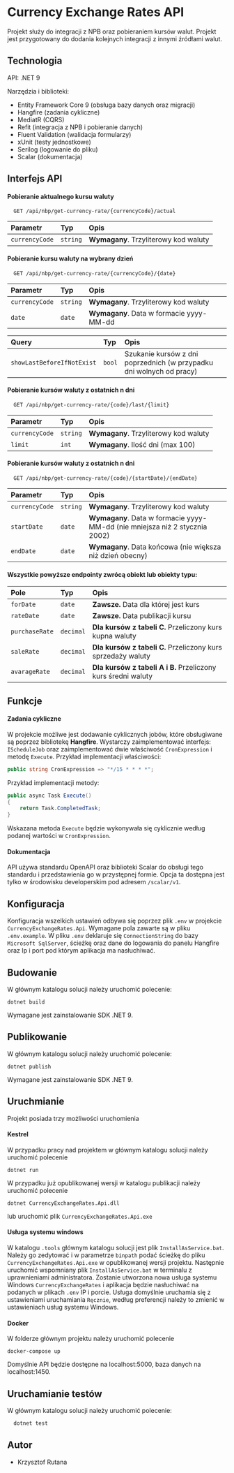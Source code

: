 
# Currency Exchange Rates API

Projekt służy do integracji z NPB oraz pobieraniem kursów walut. Projekt jest przygotowany do dodania kolejnych integracji z innymi źródłami walut.


## Technologia

API: .NET 9

Narzędzia i biblioteki:

- Entity Framework Core 9 (obsługa bazy danych oraz migracji)
- Hangfire (zadania cykliczne)
- MediatR (CQRS)
- Refit (integracja z NPB i pobieranie danych)
- Fluent Validation (walidacja formularzy)
- xUnit (testy jednostkowe)
- Serilog (logowanie do pliku)
- Scalar (dokumentacja)
## Interfejs API

#### Pobieranie aktualnego kursu waluty

```http
  GET /api/nbp/get-currency-rate/{currencyCode}/actual
```

| Parametr | Typ     | Opis                |
| :-------- | :------- | :------------------------- |
| `currencyCode` | `string` | **Wymagany**. Trzyliterowy kod waluty |

#### Pobieranie kursu waluty na wybrany dzień

```http
  GET /api/nbp/get-currency-rate/{currencyCode}/{date}
```

| Parametr | Typ     | Opis                |
| :-------- | :------- | :-------------------------------- |
| `currencyCode` | `string` | **Wymagany**. Trzyliterowy kod waluty |
| `date` | `date` | **Wymagany**. Data w formacie yyyy-MM-dd |

| Query | Typ     | Opis                |
| :-------- | :------- | :-------------------------------- |
| `showLastBeforeIfNotExist` | `bool` | Szukanie kursów z dni poprzednich (w przypadku dni wolnych od pracy) |


#### Pobieranie kursów waluty z ostatnich n dni

```http
  GET /api/nbp/get-currency-rate/{code}/last/{limit}
```

| Parametr | Typ     | Opis                |
| :-------- | :------- | :------------------------- |
| `currencyCode` | `string` | **Wymagany**. Trzyliterowy kod waluty |
| `limit` | `int` | **Wymagany**. Ilość dni (max 100) |


#### Pobieranie kursów waluty z ostatnich n dni

```http
  GET /api/nbp/get-currency-rate/{code}/{startDate}/{endDate}
```

| Parametr | Typ     | Opis                |
| :-------- | :------- | :------------------------- |
| `currencyCode` | `string` | **Wymagany**. Trzyliterowy kod waluty |
| `startDate` | `date` | **Wymagany**. Data w formacie yyyy-MM-dd (nie mniejsza niż 2 stycznia 2002) |
| `endDate` | `date` | **Wymagany**. Data końcowa (nie większa niż dzień obecny) |


#### Wszystkie powyższe endpointy zwrócą obiekt lub obiekty typu:

| Pole | Typ     | Opis                |
| :-------- | :------- | :------------------------- |
| `forDate` | `date` | **Zawsze.** Data dla której jest kurs |
| `rateDate` | `date` | **Zawsze.** Data publikacji kursu |
| `purchaseRate` | `decimal` | **Dla kursów z tabeli C.** Przeliczony kurs kupna waluty |
| `saleRate` | `decimal` | **Dla kursów z tabeli C.** Przeliczony kurs sprzedaży waluty |
| `avarageRate` | `decimal` | **Dla kursów z tabeli A i B.** Przeliczony kurs średni waluty |



## Funkcje

#### Zadania cykliczne

W projekcie możliwe jest dodawanie cyklicznych jobów, które obsługiwane są poprzez bibliotekę **Hangfire**. Wystarczy zaimplementować interfejs: `IScheduleJob`
oraz zaimplementować dwie właściwość `CronExpression` i metodę `Execute`.
Przykład implementacji właściwości:

```csharp
public string CronExpression => "*/15 * * * *";
```

Przykład implementacji metody:

```csharp
public async Task Execute()
{
    return Task.CompletedTask;
}
```
Wskazana metoda `Execute` będzie wykonywała się cyklicznie według podanej wartości w `CronExpression`.

#### Dokumentacja
API używa standardu OpenAPI oraz biblioteki Scalar do obsługi tego standardu i przedstawienia go w przystępnej formie. Opcja ta dostępna jest
tylko w środowisku developerskim pod adresem `/scalar/v1`.

## Konfiguracja

Konfiguracja wszelkich ustawień odbywa się poprzez plik `.env` w projekcie `CurrencyExchangeRates.Api`. Wymagane pola zawarte są w pliku `.env.example`.
W pliku `.env` deklaruje się `ConnectionString` do bazy `Microsoft SqlServer`, ścieżkę oraz dane do logowania do panelu Hangfire oraz Ip i port pod którym aplikacja ma nasłuchiwać.


## Budowanie

W głównym katalogu solucji należy uruchomić polecenie:
```
dotnet build
```
Wymagane jest zainstalowanie SDK .NET 9.

## Publikowanie

W głównym katalogu solucji należy uruchomić polecenie:
```
dotnet publish
```
Wymagane jest zainstalowanie SDK .NET 9.


## Uruchmianie

Projekt posiada trzy możliwości uruchomienia

#### Kestrel

W przypadku pracy nad projektem w głównym katalogu solucji należy uruchomić polecenie 
```
dotnet run
```

W przypadku już opublikowanej wersji w katalogu publikacji należy uruchomić polecenie
```
dotnet CurrencyExchangeRates.Api.dll
```
lub uruchomić plik `CurrencyExchangeRates.Api.exe`


#### Usługa systemu windows
W katalogu `.tools` głównym katalogu solucji jest plik `InstallAsService.bat`. Należy go zedytować i w parametrze `binpath` podać ścieżkę do pliku `CurrencyExchangeRates.Api.exe` w opublikowanej wersji projektu. Następnie uruchomić wspomniany plik `InstallAsService.bat` w terminalu z uprawnieniami administratora. Zostanie utworzona nowa usługa systemu Windows `CurrencyExchangeRates` i aplikacja będzie nasłuchiwać na podanych w plikach `.env` IP i porcie. Usługa domyślnie uruchamia się z ustawieniami uruchamiania `Ręcznie`, według preferencji należy to zmienić w ustawieniach usług systemu Windows.


#### Docker
W folderze głównym projektu należy uruchomić polecenie
```
docker-compose up
```
Domyślnie API będzie dostępne na localhost:5000, baza danych na localhost:1450.

## Uruchamianie testów

W głównym katalogu solucji należy uruchomić polecenie:

```bash
  dotnet test
```



## Autor

- Krzysztof Rutana

